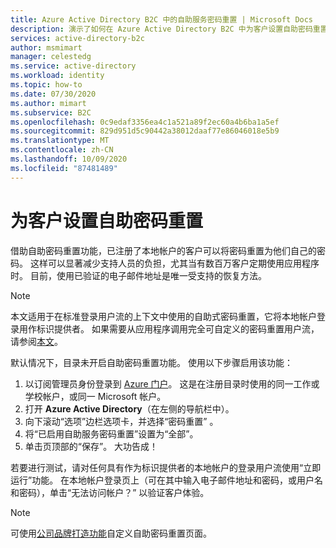 ```yaml
---
title: Azure Active Directory B2C 中的自助服务密码重置 | Microsoft Docs
description: 演示了如何在 Azure Active Directory B2C 中为客户设置自助密码重置
services: active-directory-b2c
author: msmimart
manager: celestedg
ms.service: active-directory
ms.workload: identity
ms.topic: how-to
ms.date: 07/30/2020
ms.author: mimart
ms.subservice: B2C
ms.openlocfilehash: 0c9edaf3356ea4c1a521a89f2ec60a4b6ba1a5ef
ms.sourcegitcommit: 829d951d5c90442a38012daaf77e86046018e5b9
ms.translationtype: MT
ms.contentlocale: zh-CN
ms.lasthandoff: 10/09/2020
ms.locfileid: "87481489"
---
```

# <a name="set-up-self-service-password-reset-for-your-customers"></a>为客户设置自助密码重置

借助自助密码重置功能，已注册了本地帐户的客户可以将密码重置为他们自己的密码。 这样可以显著减少支持人员的负担，尤其当有数百万客户定期使用应用程序时。 目前，使用已验证的电子邮件地址是唯一受支持的恢复方法。

> [!NOTE]
> 本文适用于在标准登录用户流的上下文中使用的自助式密码重置，它将本地帐户登录用作标识提供者。 如果需要从应用程序调用完全可自定义的密码重置用户流，请参阅[本文](user-flow-overview.md)。
>
>

默认情况下，目录未开启自助密码重置功能。 使用以下步骤启用该功能：

1. 以订阅管理员身份登录到 [Azure 门户](https://portal.azure.com/)。 这是在注册目录时使用的同一工作或学校帐户，或同一 Microsoft 帐户。
2. 打开 **Azure Active Directory**（在左侧的导航栏中）。
3. 向下滚动“选项”边栏选项卡，并选择“密码重置”  。
4. 将“已启用自助服务密码重置”设置为“全部”。  
5. 单击页顶部的“保存”。  大功告成！

若要进行测试，请对任何具有作为标识提供者的本地帐户的登录用户流使用“立即运行”功能。 在本地帐户登录页上（可在其中输入电子邮件地址和密码，或用户名和密码），单击“无法访问帐户？”  以验证客户体验。

> [!NOTE]
> 可使用[公司品牌打造功能](../active-directory/fundamentals/customize-branding.md)自定义自助密码重置页面。
>
>

